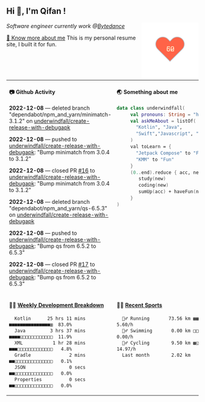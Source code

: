  <h2> Hi 👋, I'm Qifan ! </h2>
 <a href="https://github.com/underwindfall/iBeats"><img align="right" width="150px" src="https://raw.githubusercontent.com/underwindfall/iBeats/main/files/heart.svg"/></a>
 <p><em>Software engineer currently work @<a href="https://www.bytedance.com/en/">Bytedance</a></em></p>
 <p><a href="https://qifanyang.com/resume" target="_blank"> 🔭 Know more about me</a> This is my personal resume site, I built it for fun.</p>
 <table width="960px"><tr><td valign="top" width="50%">

  #### 📷 Github Activity
  <!-- githubActivity starts -->
**2022-12-08** — deleted branch "dependabot/npm_and_yarn/minimatch-3.1.2" on [underwindfall/create-release-with-debugapk](https://api.github.com/repos/underwindfall/create-release-with-debugapk)

**2022-12-08** — pushed to [underwindfall/create-release-with-debugapk](https://api.github.com/repos/underwindfall/create-release-with-debugapk): "Bump minimatch from 3.0.4 to 3.1.2"

**2022-12-08** — closed PR [#16](https://api.github.com/repos/underwindfall/create-release-with-debugapk/pulls/16) to [underwindfall/create-release-with-debugapk](https://api.github.com/repos/underwindfall/create-release-with-debugapk): "Bump minimatch from 3.0.4 to 3.1.2"

**2022-12-08** — deleted branch "dependabot/npm_and_yarn/qs-6.5.3" on [underwindfall/create-release-with-debugapk](https://api.github.com/repos/underwindfall/create-release-with-debugapk)

**2022-12-08** — pushed to [underwindfall/create-release-with-debugapk](https://api.github.com/repos/underwindfall/create-release-with-debugapk): "Bump qs from 6.5.2 to 6.5.3"

**2022-12-08** — closed PR [#17](https://api.github.com/repos/underwindfall/create-release-with-debugapk/pulls/17) to [underwindfall/create-release-with-debugapk](https://api.github.com/repos/underwindfall/create-release-with-debugapk): "Bump qs from 6.5.2 to 6.5.3"
  <!-- githubActivity ends -->
  </td><td valign="top" width="50%">

  #### 🌏 Something about me
  <!-- profile starts -->
  ```kotlin
  data class underwindfall(
       val pronouns: String = "he|him",
       val askMeAbout = listOf(
         "Kotlin", "Java",
         "Swift","Javascript", "Typescript"
       )
       val toLearn = {
         "Jetpack Compose" to "Future",
         "KMM" to "Fun"
       }
       (0..end).reduce { acc, new ->
          study(new)
          coding(new)
          sumUp(acc) + haveFun(new)
       }
  )
  ```
  <!-- profile ends -->
  </td></tr><tr><td valign="top" width="50%">
  
  #### 🏊‍♂️ <a href="https://gist.github.com/underwindfall/377ee88ba1fabd1e93516e48ca9c61eb" target="_blank">Weekly Development Breakdown</a>
   <!-- codeTime starts -->
   ```text
     Kotlin      25 hrs 11 mins  ■■■■■■■■■■■■■■■▥  83.0%
     Java         3 hrs 37 mins  ■■■■◱□□□□□□□□□□□  11.9%
     XML           1 hr 28 mins  ■■■□□□□□□□□□□□□□   4.8%
     Gradle              2 mins  ■■◱□□□□□□□□□□□□□   0.1%
     JSON                0 secs  ■■◱□□□□□□□□□□□□□   0.0%
     Properties          0 secs  ■■◱□□□□□□□□□□□□□   0.0%
   ```
   <!-- codeTime starts -->
   </td>
   <td valign="top" width="50%">

   #### 🤾‍♂️ <a href="https://gist.github.com/underwindfall/76198d6f6918f9f94d022c8ad881f98b" target="_blank">Recent Sports</a>

   <!-- Sports starts -->
   ```text
     ‍🏃‍♂️ Running       73.56 km ▩▩▩▩▩▩▩▩▩▩▨□  5.60/h
     🏊‍♂️ Swimming       0.00 km □□□□□□□□□□□□  0.00/h
     🚴‍♂️ Cycling        9.50 km ▩◱□□□□□□□□□□ 14.97/h
     Last month        2.02 km   0:16h
   ```
   <!-- Sports ends -->
   </td></tr></table>